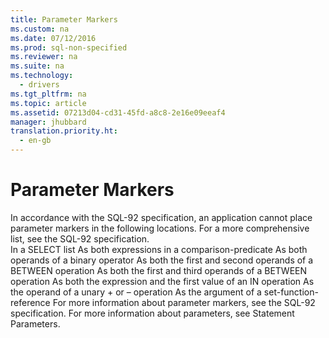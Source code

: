 ```yaml
---
title: Parameter Markers
ms.custom: na
ms.date: 07/12/2016
ms.prod: sql-non-specified
ms.reviewer: na
ms.suite: na
ms.technology: 
  - drivers
ms.tgt_pltfrm: na
ms.topic: article
ms.assetid: 07213d04-cd31-45fd-a8c8-2e16e09eeaf4
manager: jhubbard
translation.priority.ht: 
  - en-gb
---
```

# Parameter Markers
<?xml version="1.0" encoding="utf-8"?>
<developerReferenceWithoutSyntaxDocument xmlns="http://ddue.schemas.microsoft.com/authoring/2003/5" xmlns:xlink="http://www.w3.org/1999/xlink" xmlns:xsi="http://www.w3.org/2001/XMLSchema-instance" xsi:schemaLocation="http://ddue.schemas.microsoft.com/authoring/2003/5 http://dduestorage.blob.core.windows.net/ddueschema/developer.xsd">
  <introduction>
    <para>In accordance with the SQL-92 specification, an application cannot place parameter markers in the following locations. For a more comprehensive list, see the SQL-92 specification.  </para>
  </introduction>
  <section>
    <content>
      <list class="bullet">
        <listItem>
          <para>In a <legacyBold>SELECT</legacyBold> list</para>
        </listItem>
        <listItem>
          <para>As both <legacyItalic>expressions</legacyItalic> in a <legacyItalic>comparison-predicate</legacyItalic></para>
        </listItem>
        <listItem>
          <para>As both operands of a binary operator</para>
        </listItem>
        <listItem>
          <para>As both the first and second operands of a <legacyBold>BETWEEN </legacyBold>operation</para>
        </listItem>
        <listItem>
          <para>As both the first and third operands of a <legacyBold>BETWEEN</legacyBold> operation</para>
        </listItem>
        <listItem>
          <para>As both the expression and the first value of an <legacyBold>IN</legacyBold> operation</para>
        </listItem>
        <listItem>
          <para>As the operand of a unary + or – operation</para>
        </listItem>
        <listItem>
          <para>As the argument of a <legacyItalic>set-function-reference</legacyItalic></para>
        </listItem>
      </list>
      <para>For more information about parameter markers, see the SQL-92 specification. For more information about parameters, see <legacyLink xlink:href="58d5b166-2578-4699-a560-1f1e6d86c49a">Statement Parameters</legacyLink>.</para>
    </content>
  </section>
  <relatedTopics />
</developerReferenceWithoutSyntaxDocument>